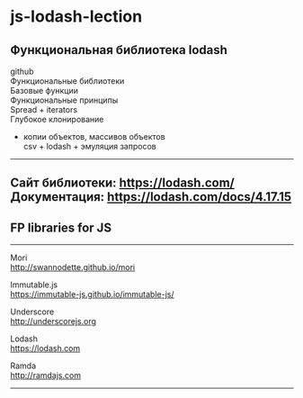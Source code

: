 # js-lodash-lection  
## Функциональная библиотека lodash  

github  
Функциональные библиотеки  
Базовые функции  
Функциональные принципы  
Spread + iterators  
Глубокое клонирование  
* копии объектов, массивов объектов  
csv + lodash + эмуляция запросов  

---
Сайт библиотеки: https://lodash.com/  
Документация: https://lodash.com/docs/4.17.15  
---

## FP libraries for JS  
---
Mori  
		http://swannodette.github.io/mori  

Immutable.js  
		https://immutable-js.github.io/immutable-js/  

Underscore  
		http://underscorejs.org  

Lodash  
	https://lodash.com  

Ramda  
		http://ramdajs.com  

---
